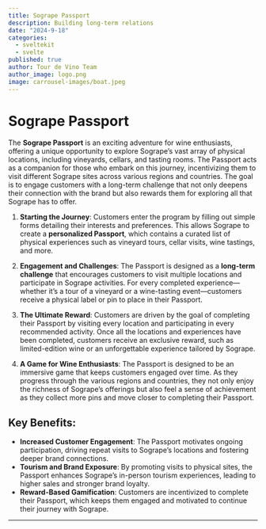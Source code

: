 ```yaml
---
title: Sogrape Passport
description: Building long-term relations
date: "2024-9-18"
categories:
  - sveltekit
  - svelte
published: true
author: Tour de Vino Team
author_image: logo.png
image: carrousel-images/boat.jpeg
---
```



# **Sogrape Passport**

The **Sogrape Passport** is an exciting adventure for wine enthusiasts, offering a unique opportunity to explore Sogrape’s vast array of physical locations, including vineyards, cellars, and tasting rooms. The Passport acts as a companion for those who embark on this journey, incentivizing them to visit different Sogrape sites across various regions and countries. The goal is to engage customers with a long-term challenge that not only deepens their connection with the brand but also rewards them for exploring all that Sogrape has to offer.

1. **Starting the Journey**:
Customers enter the program by filling out simple forms detailing their interests and preferences. This allows Sogrape to create a **personalized Passport**, which contains a curated list of physical experiences such as vineyard tours, cellar visits, wine tastings, and more.

2. **Engagement and Challenges**:
The Passport is designed as a **long-term challenge** that encourages customers to visit multiple locations and participate in Sogrape activities. For every completed experience—whether it’s a tour of a vineyard or a wine-tasting event—customers receive a physical label or pin to place in their Passport.

3. **The Ultimate Reward**:
Customers are driven by the goal of completing their Passport by visiting every location and participating in every recommended activity. Once all the locations and experiences have been completed, customers receive an exclusive reward, such as limited-edition wine or an unforgettable experience tailored by Sogrape.

4. **A Game for Wine Enthusiasts**:
The Passport is designed to be an immersive game that keeps customers engaged over time. As they progress through the various regions and countries, they not only enjoy the richness of Sogrape’s offerings but also feel a sense of achievement as they collect more pins and move closer to completing their Passport.

## Key Benefits:
- **Increased Customer Engagement**: The Passport motivates ongoing participation, driving repeat visits to Sogrape’s locations and fostering deeper brand connections.
- **Tourism and Brand Exposure**: By promoting visits to physical sites, the Passport enhances Sogrape’s in-person tourism experiences, leading to higher sales and stronger brand loyalty.
- **Reward-Based Gamification**: Customers are incentivized to complete their Passport, which keeps them engaged and motivated to continue their journey with Sogrape.
---

